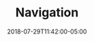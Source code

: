 ---
translationKey: "navigation"
title: "Navigation"
date: 2018-07-29T11:42:00-05:00
description: "route"
---